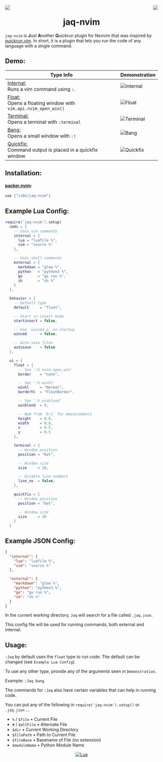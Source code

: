 <img src="https://img.shields.io/github/stars/is0n/jaq-nvim.svg?style=for-the-badge&label=stars" align="left"/>
<img src="https://img.shields.io/github/license/is0n/jaq-nvim?style=for-the-badge&logo=GNU" align="right"/>

<h1 align='center'>jaq-nvim</h1>

`jaq-nvim` is **J**ust **A**nother **Q**uickrun plugin for Neovim that was inspired by [quickrun.vim](https://github.com/D0n9X1n/quickrun.vim). In short, it is a plugin that lets you run the code of any language with a single command.

## Demo:

| Type Info                                                                      | Demonstration                                                                                                      |
| ------------------------------------------------------------------------------ | ------------------------------------------------------------------------------------------------------------------ |
| <ins>Internal:</ins> <br/> Runs a vim command using `:`.                       | ![Internal](https://user-images.githubusercontent.com/57725322/178857660-6e0f9eff-cef2-47c6-85f0-4696697e95d7.png) |
| <ins>Float:</ins> <br/> Opens a floating window with `vim.api.nvim_open_win()` | ![Float](https://user-images.githubusercontent.com/57725322/178857665-a771d37c-b705-4bd2-99f6-9812bb37a898.png)    |
| <ins>Terminal:</ins> <br/> Opens a terminal with `:terminal`                   | ![Terminal](https://user-images.githubusercontent.com/57725322/178857666-8536e793-3977-4a10-a611-a3aaec975870.png) |
| <ins>Bang:</ins> <br/> Opens a small window with `:!`                          | ![Bang](https://user-images.githubusercontent.com/57725322/178857662-fe4d133f-24d2-4298-89fd-fd9fc3fbf326.png)     |
| <ins>Quickfix:</ins> <br/> Command output is placed in a quickfix window       | ![Quickfix](https://user-images.githubusercontent.com/57725322/178857664-1d6593be-2ea6-4a00-9531-36b3a097a02a.png) |

## Installation:

#### [packer.nvim](https://github.com/wbthomason/packer.nvim):
  ```lua
  use {"is0n/jaq-nvim"}
  ```

## Example Lua Config:
```lua
require('jaq-nvim').setup{
  cmds = {
    -- Uses vim commands
    internal = {
      lua = "luafile %",
      vim = "source %"
    },

    -- Uses shell commands
    external = {
      markdown = "glow %",
      python   = "python3 %",
      go       = "go run %",
      sh       = "sh %"
    }
  },

  behavior = {
    -- Default type
    default     = "float",

    -- Start in insert mode
    startinsert = false,

    -- Use `wincmd p` on startup
    wincmd      = false,

    -- Auto-save files
    autosave    = false
  },

  ui = {
    float = {
      -- See ':h nvim_open_win'
      border    = "none",

      -- See ':h winhl'
      winhl     = "Normal",
      borderhl  = "FloatBorder",

      -- See ':h winblend'
      winblend  = 0,

      -- Num from `0-1` for measurements
      height    = 0.8,
      width     = 0.8,
      x         = 0.5,
      y         = 0.5
    },

    terminal = {
      -- Window position
      position = "bot",

      -- Window size
      size     = 10,

      -- Disable line numbers
      line_no  = false,
    },

    quickfix = {
      -- Window position
      position = "bot",

      -- Window size
      size     = 10
    }
  }
```

## Example JSON Config:
```json
{
  "internal": {
    "lua": "luafile %",
    "vim": "source %"
  },

  "external": {
    "markdown": "glow %",
    "python": "python3 %",
    "go": "go run %",
    "sh": "sh %"
  }
}
```

In the current working directory, `Jaq` will search for a file called `.jaq.json`.

This config file will be used for running commands, both external and internal.

## Usage:

`:Jaq` by default uses the `float` type to run code. The default can be changed (see `Example Lua Config`).

To use any other type, provide any of the arguments seen in `Demonstration`.

Example: `:Jaq bang`

The commands for `:Jaq` also have certain variables that can help in running code.

You can put any of the following in `require('jaq-nvim').setup()` or `.jaq.json` ...
- `%` / `$file`    • Current File
- `#` / `$altFile` • Alternate File
- `$dir`           • Current Working Directory
- `$filePath`      • Path to Current File
- `$fileBase`      • Basename of File (no extension)
- `$moduleName`    • Python Module Name

<div align="center" id="madewithlua">

[![Lua](https://img.shields.io/badge/Made%20with%20Lua-blue.svg?style=for-the-badge&logo=lua)](#madewithlua)

</div>
